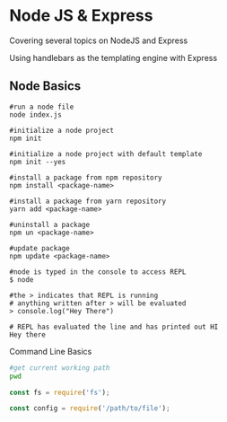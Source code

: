 # Node JS & Express
Covering several topics on NodeJS and Express

Using handlebars as the templating engine with Express


## Node Basics
```properties
#run a node file
node index.js

#initialize a node project
npm init

#initialize a node project with default template
npm init --yes

#install a package from npm repository
npm install <package-name>

#install a package from yarn repository
yarn add <package-name>

#uninstall a package
npm un <package-name>

#update package
npm update <package-name>

#node is typed in the console to access REPL
$ node

#the > indicates that REPL is running
# anything written after > will be evaluated 
> console.log("Hey There")

# REPL has evaluated the line and has printed out HI
Hey there

```

Command Line Basics
```sh
#get current working path
pwd
```

```javascript
const fs = require('fs');

const config = require('/path/to/file');
```

